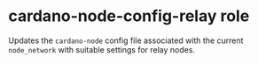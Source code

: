 # cardano-node-config-relay role
Updates the `cardano-node` config file associated with the current `node_network` with suitable settings for relay nodes.